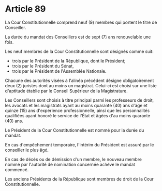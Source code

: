 # Article 89

La Cour Constitutionnelle comprend neuf (9) membres qui portent le titre de
Conseiller.

La durée du mandat des Conseillers est de sept (7) ans renouvelable une fois.

Les neuf membres de la Cour Constitutionnelle sont désignés comme suit:

* trois par le Président de la République, dont le Président;
* trois par le Président du Sénat,
* trois par le Président de l'Assemblée Nationale.

Chacune des autorités visées à l'alinéa précédent désigne obligatoirement deux (2) juristes dont au moins un magistrat. Celui-ci est choisi sur une liste d'aptitude établie
par le Conseil Supérieur de la Magistrature.

Les Conseillers sont choisis à titre principal parmi les professeurs de droit, les
avocats et les magistrats ayant au moins quarante (40) ans d'âge et quinze (15) ans d'expérience professionnelle, ainsi que les personnalités qualifiées ayant honoré le
service de l'État et âgées d'au moins quarante (40) ans.

Le Président de la Cour Constitutionnelle est nommé pour la durée du mandat.

En cas d'empêchement temporaire, l'intérim du Président est assuré par le conseiller le plus âgé.

En cas de décès ou de démission d'un membre, le nouveau membre nommé par l'autorité de nomination concernée achève le mandat commencé.

Les anciens Présidents de la République sont membres de droit de la Cour Constitutionnelle.